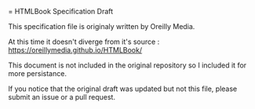 = HTMLBook Specification Draft

This specification file is originaly written by Oreilly Media.

At this time it doesn't diverge from it's source : https://oreillymedia.github.io/HTMLBook/

This document is not included in the original repository so I included it for more persistance.

If you notice that the original draft was updated but not this file, please submit an issue or a pull request.
